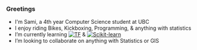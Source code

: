 ### Greetings

-  I'm Sami, a 4th year Computer Science student at UBC
-  I enjoy riding Bikes, Kickboxing, Programming, & anything with statistics
-  I’m currently learning [![TF][TF]][TFURL] & [![Scikit-learn][Scikit-learn]][Scikit-learn-url]
-  I’m looking to collaborate on anything with Statistics or GIS



<!--
**almsam/almsam** is a ✨ _special_ ✨ repository because its `README.md` (this file) appears on your GitHub profile.

Here are some ideas to get you started:

- 🔭 I’m currently working on ...
- 👯 I’m looking to collaborate on ...
- 🤔 I’m looking for help with ...
- 💬 Ask me about ...
- 📫 How to reach me: ...
- 😄 Pronouns: ...
- ⚡ Fun fact: ...
-->

[TF]: https://img.shields.io/badge/TensorFlow%20-%20%23FF6F00?logo=tensorflow&logoColor=%23FFFFFF&logoSize=auto
[TFURL]: https://www.tensorflow.org

[Scikit-learn]: https://img.shields.io/badge/SciKit%20Learn%20-%20%233499cd?logo=scikitlearn&logoColor=%23FFFFFF&logoSize=auto
[Scikit-learn-url]: https://scikit-learn.org/stable/https://scikit-learn.org/stable/

